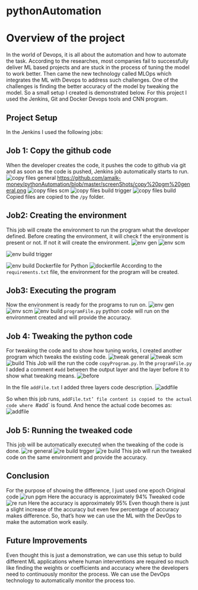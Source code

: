 # pythonAutomation
# Overview of the project
In the world of Devops, it is all about the automation and how to automate the task. 
According to the researches, most companies fail to successfully deliver ML based projects and are stuck in the process of tuning the model to work better. Then came the new technology called MLOps which integrates the ML with Devops to address such challenges.
One of the challenges is finding the better accuracy of the model by tweaking the model. So a small setup I created is demonstrated below.
For this project I used the Jenkins, Git and Docker Devops tools and CNN program.
## Project Setup 
In the Jenkins I used the following jobs:
## Job 1: Copy the github code
When the developer creates the code, it pushes the code to github via git and as soon as the code is pushed, Jenkins job automatically starts to run.
![copy files general]( https://github.com/amalk-money/pythonAutomation/blob/master/screenShots/copy%20files%20general.png)
https://github.com/amalk-money/pythonAutomation/blob/master/screenShots/copy%20pgm%20general.png
![copy files scm](https://github.com/amalk-money/drupal_with_docker/blob/master/ScreenShots/up.png)
![copy files build trigger](https://github.com/amalk-money/drupal_with_docker/blob/master/ScreenShots/up.png)
![copy files build](https://github.com/amalk-money/drupal_with_docker/blob/master/ScreenShots/up.png)
Copied files are copied to the `/py` folder.
## Job2: Creating the environment
This job will create the environment to run the program what the developer defined. Before creating the environment, it will check f the environment is present or not. If not it will create the environment.
![env gen]( https://github.com/amalk-money/pythonAutomation/blob/master/screenShots/env%20general.png)
![env scm]( https://github.com/amalk-money/pythonAutomation/blob/master/screenShots/env%20scm.png) 

![env build trigger]( https://github.com/amalk-money/pythonAutomation/blob/master/screenShots/env%20build%20trigger.png)

![env build]( https://github.com/amalk-money/pythonAutomation/blob/master/screenShots/env%20build.png)
Dockerfile for Python
![dockerfile]( https://github.com/amalk-money/pythonAutomation/blob/master/screenShots/Dockerfile.png)
According to the `requirements.txt` file, the environment for the program will be created.
## Job3: Executing the program
Now the environment is ready for the programs to run on.
![env gen]( https://github.com/amalk-money/pythonAutomation/blob/master/screenShots/pgm%20general.png)
![env scm]( https://github.com/amalk-money/pythonAutomation/blob/master/screenShots/env%20scm.png) 
![env build]( https://github.com/amalk-money/pythonAutomation/blob/master/screenShots/env%20build.png)
`programFile.py` python code will run on the environment created and will provide the accuracy.
## Job 4: Tweaking the python code
For tweaking the code and to show how tuning works, I created another program which tweaks the existing code.
![tweak general]( https://github.com/amalk-money/pythonAutomation/blob/master/screenShots/copy%20pgm%20general.png)
![tweak scm]( https://github.com/amalk-money/pythonAutomation/blob/master/screenShots/copy%20pgm%20scm.png)
![build]( https://github.com/amalk-money/pythonAutomation/blob/master/screenShots/copy%20pgm%20build.png)
This Job will the run the code `copyProgram.py`.
In the `programFile.py` I added a comment `#add` between the output layer and the layer before it to show what tweaking means. 
![before]( https://github.com/amalk-money/pythonAutomation/blob/master/screenShots/code%20before.png)

In the file `addFile.txt` I added three layers code description.
![addfile]( https://github.com/amalk-money/pythonAutomation/blob/master/screenShots/add.png)

So when this job runs, `addFile.txt’ file content is copied to the actual code where `#add` is found. And hence the actual code becomes as:
![addfile]( https://github.com/amalk-money/pythonAutomation/blob/master/screenShots/code%20after.png)
## Job 5: Running the tweaked code
This job will be automatically executed when the tweaking of the code is done. 
![re general]( https://github.com/amalk-money/pythonAutomation/blob/master/screenShots/re%20general.png)
![re build trgger]( https://github.com/amalk-money/pythonAutomation/blob/master/screenShots/re%20build%20trigger.png)
![re build]( https://github.com/amalk-money/pythonAutomation/blob/master/screenShots/re%20build.png)
This job will run the tweaked code on the same environment and provide the accuracy.
## Conclusion
For the purpose of showing the difference, I just used one epoch
Original code
![run pgm]( https://github.com/amalk-money/pythonAutomation/blob/master/screenShots/first%20run%20pgm.png)
Here the accuracy is approximately 94%
Tweaked code
![re run]( https://github.com/amalk-money/pythonAutomation/blob/master/screenShots/first%20run%20re.png)
Here the accuracy is approximately 95%
Even though there is just a slight increase of the accuracy but even few percentage of accuracy makes difference.
So, that’s how we can use the ML with the DevOps to make the automation work easily.
## Future Improvements
Even thought this is just a demonstration, we can use this setup to build different ML applications where human interventions are required so much like finding the weights or coefficients and accuracy where the developers need to continuously monitor the process.
We can use the DevOps technology to automatically monitor the process too.
